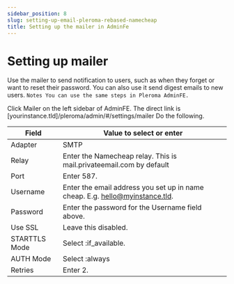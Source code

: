 ```yaml
---
sidebar_position: 8
slug: setting-up-email-pleroma-rebased-namecheap
title: Setting up the mailer in AdminFe
---
```

# Setting up mailer

Use the mailer to send notification to users, such as when they forget or want to reset their password. You can also use it send digest emails to new users.
    ```Notes
    You can use the same steps in Pleroma AdminFE.
    ```

Click Mailer on the left sidebar of AdminFE. The direct link is [yourinstance.tld]/pleroma/admin/#/settings/mailer
Do the following. 

| Field         | Value to select or enter                                                     |
|---------------|------------------------------------------------------------------------------|
| Adapter       | SMTP                                                                         |
| Relay         | Enter the Namecheap relay. This is mail.privateemail.com by default          |
| Port          | Enter 587.                                                                   |
| Username      | Enter the email address you set up in name cheap. E.g. hello@myinstance.tld. |
| Password      | Enter the password for the Username field above.                             |
| Use SSL       | Leave this disabled.                                                         |
| STARTTLS Mode | Select :if_available.                                                        |
| AUTH Mode     | Select :always                                                               |
| Retries       | Enter 2.                                                                     |


